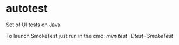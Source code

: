 # autotest
Set of UI tests on Java

To launch SmokeTest just run in the cmd:
*mvn test -Dtest=SmokeTest*